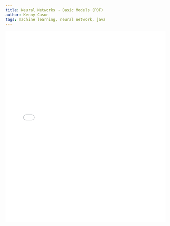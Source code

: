 ```yaml
---
title: Neural Networks - Basic Models (PDF)
author: Kenny Cason
tags: machine learning, neural network, java
---
```


<embed wmode="transparent" src="/assets/pdf/neuralnetwork-en.pdf" width="100%" height="600">  
